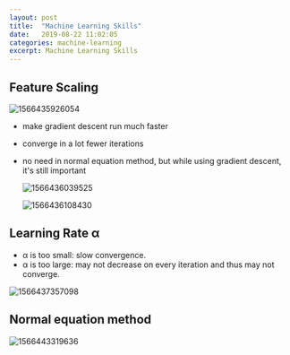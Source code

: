 ```yaml
---
layout: post
title:  "Machine Learning Skills"
date:   2019-08-22 11:02:05
categories: machine-learning
excerpt: Machine Learning Skills
---
```


## Feature Scaling

![1566435926054]({{site.baseurl}}/static/image/1566435926054.png)

- make gradient descent run much faster

- converge in a lot fewer iterations

- no need in normal equation method, but while using gradient descent, it's still important 

  ![1566436039525]({{site.baseurl}}/static/image/1566436039525.png)

  ![1566436108430]({{site.baseurl}}/static/image/1566436108430.png)

## Learning Rate α

- α is too small: slow convergence.
- α is too large: may not decrease on every iteration and thus may not converge. 

![1566437357098]({{site.baseurl}}/static/image/1566437357098.png)

## Normal equation method

![1566443319636]({{site.baseurl}}/static/image/1566443319636.png)